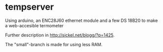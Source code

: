 tempserver
==========

Using arduino, an ENC28J60 ethernet module and a few DS 18B20 to make a web-accesible termometer

Further description in http://sickel.net/blogg/?p=1425.

The "small"-branch is made for using less RAM. 
